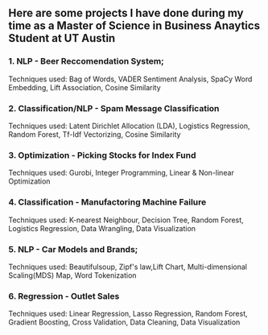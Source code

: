## Here are some projects I have done during my time as a Master of Science in Business Anaytics Student at UT Austin



### 1. NLP - Beer Reccomendation System;
Techniques used: Bag of Words, VADER Sentiment Analysis, SpaCy Word Embedding, Lift Association, Cosine Similarity

### 2. Classification/NLP - Spam Message Classification
Techniques used: Latent Dirichlet Allocation (LDA), Logistics Regression, Random Forest, Tf-Idf Vectorizing, Cosine Similarity

### 3. Optimization - Picking Stocks for Index Fund
Techniques used: Gurobi, Integer Programming, Linear & Non-linear Optimization

### 4. Classification - Manufactoring Machine Failure 
Techniques used: K-nearest Neighbour, Decision Tree, Random Forest, Logistics Regression, Data Wrangling, Data Visualization

### 5. NLP - Car Models and Brands; 
Techniques used: Beautifulsoup, Zipf's law,Lift Chart, Multi-dimensional Scaling(MDS) Map, Word Tokenization

### 6. Regression - Outlet Sales
Techniques used: Linear Regression, Lasso Regression, Random Forest, Gradient Boosting, Cross Validation, Data Cleaning, Data Visualization


